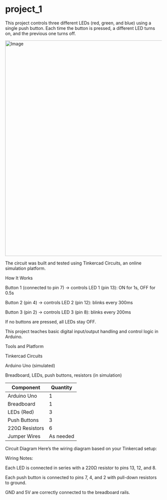 # project_1
This project controls three different LEDs (red, green, and blue) using a single push button. Each time the button is pressed, a different LED turns on, and the previous one turns off.


<img width="694" alt="Image" src="https://github.com/user-attachments/assets/dbf30b87-af72-4a35-b6df-b4a30e639a54" />

The circuit was built and tested using Tinkercad Circuits, an online simulation platform.

How It Works

Button 1 (connected to pin 7) → controls LED 1 (pin 13): ON for 1s, OFF for 0.5s

Button 2 (pin 4) → controls LED 2 (pin 12): blinks every 300ms

Button 3 (pin 2) → controls LED 3 (pin 8): blinks every 200ms

If no buttons are pressed, all LEDs stay OFF.

This project teaches basic digital input/output handling and control logic in Arduino.





Tools and Platform

Tinkercad Circuits

Arduino Uno (simulated)

Breadboard, LEDs, push buttons, resistors (in simulation)


| Component      | Quantity  |
| -------------- | --------- |
| Arduino Uno    | 1         |
| Breadboard     | 1         |
| LEDs (Red)     | 3         |
| Push Buttons   | 3         |
| 220Ω Resistors | 6         |
| Jumper Wires   | As needed |


Circuit Diagram
Here’s the wiring diagram based on your Tinkercad setup:


Wiring Notes:

Each LED is connected in series with a 220Ω resistor to pins 13, 12, and 8.

Each push button is connected to pins 7, 4, and 2 with pull-down resistors to ground.

GND and 5V are correctly connected to the breadboard rails.

